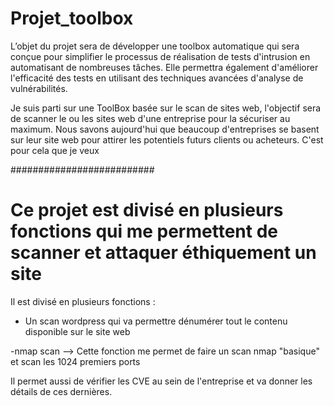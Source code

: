 # Projet_toolbox
L’objet du projet sera de développer une toolbox automatique qui sera conçue pour simplifier le processus de réalisation de tests d'intrusion en automatisant de nombreuses tâches. Elle permettra également d'améliorer l'efficacité des tests en utilisant des techniques avancées d'analyse de vulnérabilités.

Je suis parti sur une ToolBox basée sur le scan de sites web, l'objectif sera de scanner le ou les sites web d'une entreprise pour la sécuriser au maximum.
Nous savons aujourd'hui que beaucoup d'entreprises se basent sur leur site web pour attirer les potentiels futurs clients ou acheteurs. C'est pour cela que je veux 

##########################

# Ce projet est divisé en plusieurs fonctions qui me permettent de scanner et attaquer éthiquement un site 

Il est divisé en plusieurs fonctions : 

- Un scan wordpress qui va permettre dénumérer tout le contenu disponible sur le site web 


-nmap scan --> Cette fonction me permet de faire un scan nmap "basique" et scan les 1024 premiers ports


Il permet aussi de vérifier les CVE au sein de l'entreprise et va donner les détails de ces dernières.
